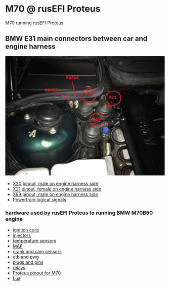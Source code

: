 # M70 @ rusEFI Proteus
M70 running rusEFI Proteus

## BMW E31 main connectors between car and engine harness ##

<img src="./hardware/pictures/e31_main_connectors.jpg" title="BMW E31 main connectors">

- [X20 pinout, male on engine harness side](hardware/x20.md)
- [X21 pinout, female on engine harness side](hardware/x21.md)
- [X69 pinout, male on engine harness side](hardware/x69.md)
- [Powertrain logical signals](hardware/power_train.md)

### hardware used by rusEFI Proteus to running BMW M70B50 engine ###

- [ignition coils](hardware/ignition_coils.md)
- [injectors](hardware/injectors.md)
- [temperature sensors](hardware/temp_sensors.md)
- [MAF](hardware/maf.md)
- [crank and cam sensors](hardware/crank_cam_sensors.md)
- [etb and pwg](hardware/etb_pwg.md)
- [plugs and pins](hardware/plugs_pins.md)
- [relays](hardware/relays.md)
- [Proteus pinout for M70](hardware/Proteus_pinout.md)
- [Lua](hardware/lua.md)
